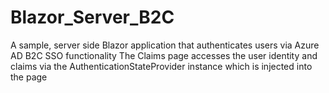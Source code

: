 # Blazor_Server_B2C
A sample, server side Blazor application that authenticates users via Azure AD B2C SSO functionality
The Claims page accesses the user identity and claims via the AuthenticationStateProvider instance which is injected into the page
